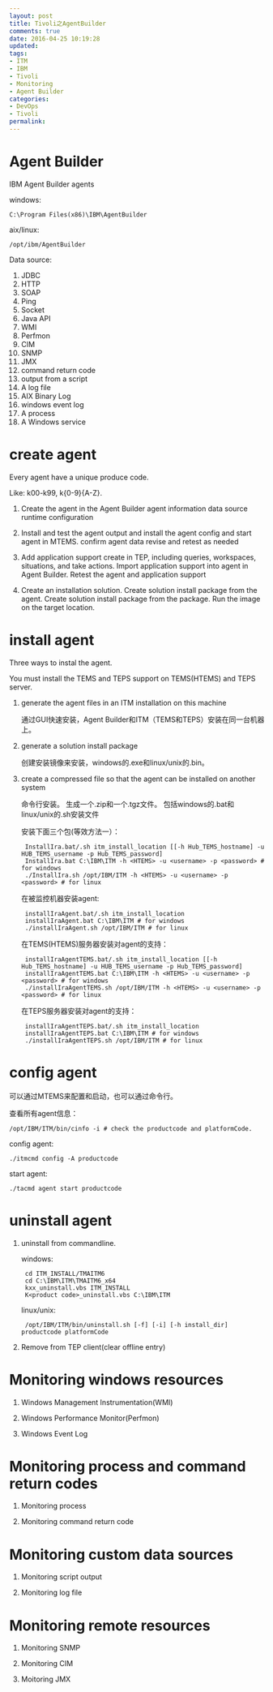 ```yaml
---
layout: post
title: Tivoli之AgentBuilder
comments: true
date: 2016-04-25 10:19:28
updated:
tags:
- ITM
- IBM
- Tivoli
- Monitoring
- Agent Builder
categories:
- DevOps
- Tivoli
permalink:
---
```


# Agent Builder

IBM Agent Builder agents

windows:

    C:\Program Files(x86)\IBM\AgentBuilder

aix/linux:

    /opt/ibm/AgentBuilder

Data source:
1. JDBC
2. HTTP
3. SOAP
4. Ping
5. Socket
6. Java API
7. WMI
8. Perfmon
9. CIM
10. SNMP
11. JMX
12. command return code
13. output from a script
14. A log file
15. AIX Binary Log
16. windows event log
17. A process
18. A Windows service

# create agent

Every agent have a unique produce code.

Like: k00-k99, k{0-9}{A-Z}.

1. Create the agent in the Agent Builder
    agent information
    data source
    runtime configuration

2. Install and test the agent
    output and install the agent
    config and start agent in MTEMS.
    confirm agent data
    revise and retest as needed

3. Add application support
    create in TEP, including queries, workspaces, situations, and take actions.
    Import application support into agent in Agent Builder.
    Retest the agent and application support

4. Create an installation solution.
    Create solution install package from the agent.
    Create solution install package from the package.
    Run the image on the target location.

# install agent

Three ways to instal the agent.

You must install the TEMS and TEPS support on TEMS(HTEMS) and TEPS server.

1. generate the agent files in an ITM installation on this machine

    通过GUI快速安装，Agent Builder和ITM（TEMS和TEPS）安装在同一台机器上。

2. generate a solution install package

    创建安装镜像来安装，windows的.exe和linux/unix的.bin。

3. create a compressed file so that the agent can be installed on another system

    命令行安装。
    生成一个.zip和一个.tgz文件。
    包括windows的.bat和linux/unix的.sh安装文件

    安装下面三个包(等效方法一）：

        InstallIra.bat/.sh itm_install_location [[-h Hub_TEMS_hostname] -u HUB_TEMS_username -p Hub_TEMS_password]
        InstallIra.bat C:\IBM\ITM -h <HTEMS> -u <username> -p <password> # for windows
        ./InstallIra.sh /opt/IBM/ITM -h <HTEMS> -u <username> -p <password> # for linux

    在被监控机器安装agent:

        installIraAgent.bat/.sh itm_install_location
        installIraAgent.bat C:\IBM\ITM # for windows
        ./installIraAgent.sh /opt/IBM/ITM # for linux

    在TEMS(HTEMS)服务器安装对agent的支持：

        installIraAgentTEMS.bat/.sh itm_install_location [[-h Hub_TEMS_hostname] -u HUB_TEMS_username -p Hub_TEMS_password]
        installIraAgentTEMS.bat C:\IBM\ITM -h <HTEMS> -u <username> -p <password> # for windows
        ./installIraAgentTEMS.sh /opt/IBM/ITM -h <HTEMS> -u <username> -p <password> # for linux

    在TEPS服务器安装对agent的支持：

        installIraAgentTEPS.bat/.sh itm_install_location
        installIraAgentTEPS.bat C:\IBM\ITM # for windows
        ./installIraAgentTEPS.sh /opt/IBM/ITM # for linux

# config agent

可以通过MTEMS来配置和启动，也可以通过命令行。

查看所有agent信息：

    /opt/IBM/ITM/bin/cinfo -i # check the productcode and platformCode.

config agent:

    ./itmcmd config -A productcode

start agent:

    ./tacmd agent start productcode

# uninstall agent

1. uninstall from commandline.

    windows:

        cd ITM_INSTALL/TMAITM6
        cd C:\IBM\ITM\TMAITM6_x64
        kxx_uninstall.vbs ITM_INSTALL
        K<product code>_uninstall.vbs C:\IBM\ITM

    linux/unix:

        /opt/IBM/ITM/bin/uninstall.sh [-f] [-i] [-h install_dir] productcode platformCode

2. Remove from TEP client(clear offline entry)

# Monitoring windows resources

1. Windows Management Instrumentation(WMI)

2. Windows Performance Monitor(Perfmon)

3. Windows Event Log

# Monitoring process and command return codes

1. Monitoring process

2. Monitoring command return code

# Monitoring custom data sources

1. Monitoring script output

2. Monitoring log file

# Monitoring remote resources

1. Monitoring SNMP

2. Monitoring CIM

3. Moitoring JMX

